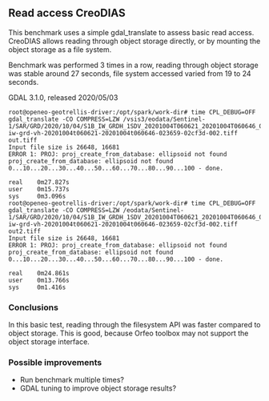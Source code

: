## Read access CreoDIAS

This benchmark uses a simple gdal_translate to assess basic read access. CreoDIAS allows reading through object storage
directly, or by mounting the object storage as a file system.

Benchmark was performed 3 times in a row, reading through object storage was stable around 27 seconds, file system accessed varied from 19 to 24 seconds.

GDAL 3.1.0, released 2020/05/03
```
root@openeo-geotrellis-driver:/opt/spark/work-dir# time CPL_DEBUG=OFF gdal_translate -CO COMPRESS=LZW /vsis3/eodata/Sentinel-1/SAR/GRD/2020/10/04/S1B_IW_GRDH_1SDV_20201004T060621_20201004T060646_023659_02CF3D_593D.SAFE/measurement/s1b-iw-grd-vh-20201004t060621-20201004t060646-023659-02cf3d-002.tiff out.tiff
Input file size is 26648, 16681
ERROR 1: PROJ: proj_create_from_database: ellipsoid not found
proj_create_from_database: ellipsoid not found
0...10...20...30...40...50...60...70...80...90...100 - done.

real    0m27.827s
user    0m15.737s
sys     0m3.096s
root@openeo-geotrellis-driver:/opt/spark/work-dir# time CPL_DEBUG=OFF gdal_translate -CO COMPRESS=LZW /eodata/Sentinel-1/SAR/GRD/2020/10/04/S1B_IW_GRDH_1SDV_20201004T060621_20201004T060646_023659_02CF3D_593D.SAFE/measurement/s1b-iw-grd-vh-20201004t060621-20201004t060646-023659-02cf3d-002.tiff out2.tiff
Input file size is 26648, 16681
ERROR 1: PROJ: proj_create_from_database: ellipsoid not found
proj_create_from_database: ellipsoid not found
0...10...20...30...40...50...60...70...80...90...100 - done.

real    0m24.861s
user    0m13.766s
sys     0m1.416s
```

### Conclusions
In this basic test, reading through the filesystem API was faster compared to object storage. This is good, because Orfeo toolbox
may not support the object storage interface.

### Possible improvements
- Run benchmark multiple times?
- GDAL tuning to improve object storage results?